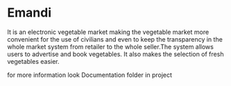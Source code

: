 Emandi
======

It is an electronic vegetable market making the vegetable market more convenient for the use of civilians and even to keep
the transparency in the whole market system from retailer to the whole seller.The system allows users to advertise and 
book vegetables. It also makes the selection of fresh vegetables easier.

for more information look Documentation folder in project
